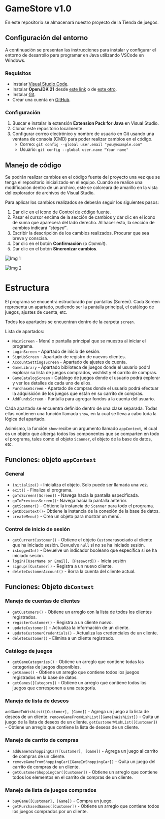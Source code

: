 # GameStore v1.0

En este repositorio se almacenará nuestro proyecto de la Tienda de juegos.

## Configuración del entorno

A continuación se presentan las instrucciones para instalar y configurar el entorno de desarrollo para programar en Java utilizando VSCode en Windows.

### Requisitos

- Instalar [Visual Studio Code](https://code.visualstudio.com/).
- Instalar **OpenJDK 21** desde [este link](https://adoptium.net/es/) o de [este otro](https://learn.microsoft.com/es-mx/java/openjdk/download#openjdk-21).
- Instalar [Git](https://git-scm.com/download/win).
- Crear una cuenta en [GitHub](https://github.com/signup?ref_cta=Sign+up&ref_loc=header+logged+out&ref_page=%2F&source=header-home).

### Configuración

1. Buscar e instalar la extensión **Extension Pack for Java** en Visual Studio.
2. Clonar este repositorio localmente.
3. Configurar correo electrónico y nombre de usuario en Git usando una ventana de consola (CMD) para poder realizar cambios en el código.
    - Correo: ```git config --global user.email "you@example.com"```
    - Usuario: ```git config --global user.name "Your name"```

## Manejo de código

Se podrán realizar cambios en el código fuente del proyecto una vez que se tenga el repositorio inicializado en el equipo. Cuando se realice una modificación dentro de un archivo, este se coloreara de amarillo en la vista del explorador de archivos de Visual Studio.

Para aplicar los cambios realizados se deberán seguir los siguientes pasos:

1. Dar clic en el icono de Control de código fuente.
2. Pasar el cursor encima de la sección de cambios y dar clic en el icono de suma que aparecerá del lado derecho. Al hacer esto, la sección de cambios indicará *“staged”*.
3. Escribir la descripción de los cambios realizados. Procurar que sea breve y conscisa.
4. Dar clic en el botón **Confirmación** (o *Commit*).
5. Dar clic en el botón **Sincronizar cambios**.

![Img 1](/images/Captura%20de%20pantalla_20240317_011445.png "Pasos 1 - 4")

![Img 2](/images/Captura%20de%20pantalla_20240317_012013.png "Paso 5")

# Estructura

El programa se encuentra estructurado por pantallas (Screen). Cada Screen 
representa un apartado, pudiendo ser la pantalla principal, el catálogo de 
juegos, ajustes de cuenta, etc.

Todos los apartados se encuentran dentro de la carpeta ```screen```.

Lista de apartados:

- ```MainScreen``` - Menú o pantalla principal que se muestra al iniciar el 
programa.
- ```LoginScreen``` - Apartado de inicio de sesión.
- ```SignUpScreen``` - Apartado de registro de nuevos clientes.
- ```AccountSettingsScreen``` - Apartado de ajustes de cuenta.
- ```GameLibrary``` - Apartado biblioteca de juegos donde el usuario podrá explorar su lista de juegos comprados, wishlist y el carrito de compras.
- ```GameCatalogScreen``` - Catálogo de juegos donde el usuario podrá explorar y ver los detalles de cada uno de ellos.
- ```PurchaseScreen``` - Apartado de compras donde el usuario podrá efectuar la adquisición de los juegos que están en su carrito de compras.
- ```AddFundsScreen``` - Pantalla para agregar fondos a la cuenta del usuario.

Cada apartado se encuentra definido dentro de una clase separada. Todas ellas contienen una función llamada ```show```, en la cual se lleva a cabo toda la lógica del apartado. 

Asimismo, la función ```show``` recibe un argumento llamado ``appContext``, el cual es un objeto que alberga todos los componentes que se comparten en todo el programa, tales como el objeto ```Scanner```, el objeto de la base de datos, etc.

## Funciones: objeto ``appContext``

### General

- ```initialize()``` - Inicializa el objeto. Solo puede ser llamada una vez.
- ```exit()``` - Finaliza el programa.
- ```goToScreen([Screen])``` - Navega hacia la pantalla especificada.
- ```goToPreviousScreen()```- Navega hacia la pantalla anterior.
- ```getScanner()``` - Obtiene la instancia de ```Scanner``` para todo el programa.
- ```getDbContext()```- Obtiene la instancia de la conexión de la base de datos.
- ```createMenu()``` - Crea un objeto para mostrar un menú.

### Control de inicio de sesión

- ```getCurrentCustomer()``` - Obtiene el objeto ```Customer```asociado al cliente que ha iniciado sesión. Devuelve ```null``` si no se ha iniciado sesión.
- ```isLoggedIn()``` - Devuelve un indicador booleano que específica si se ha iniciado sesión.
- ```login([UserName or Email], [Password])``` - Inicia sesión
- ```signup([Customer])``` - Registra a un nuevo cliente.
- ```deleteCustomerAccount()``` - Borra la cuenta del cliente actual.

## Funciones: Objeto ``dbContext``

### Manejo de cuentas de clientes

- ```getCustomers()``` - Obtiene un arreglo con la lista de todos los clientes registrados.
- ```registerCustomer()``` - Registra a un cliente nuevo.
- ```updateCustomer()``` - Actualiza la información de un cliente.
- ```updateCustomerCredentials()``` - Actualiza las credenciales de un cliente.
- ```deleteCustomer()``` - Elimina a un cliente registrado.

### Catálogo de juegos

- ```getGameCategories()``` - Obtiene un arreglo que contiene todas las categorías de juegos disponibles.
- ```getGames()``` - Obtiene un arreglo que contiene todos los juegos registrados en la base de datos.
- ```getGames([Category])``` - Obtiene un arreglo que contiene todos los juegos que corresponen a una categoría.

### Manejo de lista de deseos

```addGameToWishList([Customer], [Game])``` - Agrega un juego a la lista de deseos de un cliente.
```removeGameFromWishList([GameInWishList])``` - Quita un juego de la lista de deseos de un cliente.
```getCustomerWishList([Customer])``` - Obtiene un arreglo que contiene la lista de deseos de un cliente.

### Manejo de carrito de compras

- ```addGameToShoppingCar([Customer], [Game])``` - Agrega un juego al carrito de compras de un cliente.
- ```removeGameFromShoppingCar([GameInShoppingCar])``` - Quita un juego del carrito de compras de un cliente.
- ```getCustomerShoppingCar([Customer])``` - Obtiene un arreglo que contiene todos los elementos en el carrito de compras de un cliente.

### Manejo de lista de juegos comprados

- ```buyGame([Customer], [Game])``` - Compra un juego.
- ```getPurchasedGames([Customer])``` - Obtiene un arreglo que contiene todos los juegos comprados por un cliente.
